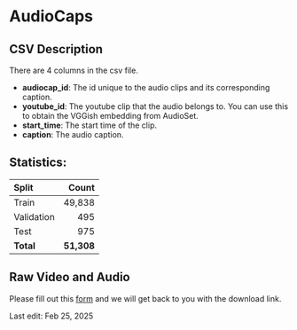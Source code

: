 # AudioCaps

## CSV Description
There are 4 columns in the csv file.
- **audiocap_id**: The id unique to the audio clips and its corresponding caption.
- **youtube_id**: The youtube clip that the audio belongs to. You can use this to obtain the VGGish embedding from AudioSet.
- **start_time**: The start time of the clip.
- **caption**: The audio caption.

## Statistics:

| Split            |       Count |
| :--------------- | ----------: |
| Train            |      49,838 |
| Validation       |         495 |
| Test             |         975 |
| **Total**        | **51,308** |

## Raw Video and Audio
Please fill out this [form](https://forms.gle/2wF54Y1Ft2LtPdhW8) and we will get back to you with the download link.


Last edit: Feb 25, 2025
